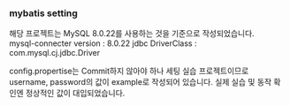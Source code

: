 ### mybatis setting

해당 프로젝트는 MySQL 8.0.22를 사용하는 것을 기준으로 작성되었습니다.  
mysql-connecter version : 8.0.22
jdbc DriverClass : com.mysql.cj.jdbc.Driver  
  
config.propertise는 Commit하지 않아야 하나 세팅 실습 프로젝트이므로 username, password의 값이 example로 작성되어 있습니다. 실제 실습 및 동작 확인엔 정상적인 값이 대입되었습니다.
